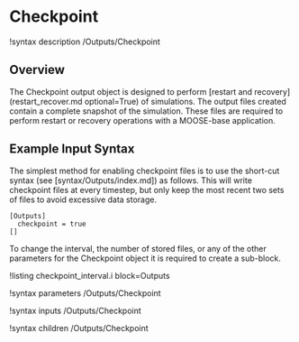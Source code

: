 # Checkpoint

!syntax description /Outputs/Checkpoint

## Overview

The Checkpoint output object is designed to perform
[restart and recovery](restart_recover.md optional=True) of simulations. The output files
created contain a complete snapshot of the simulation. These files are required to perform
restart or recovery operations with a MOOSE-base application.

## Example Input Syntax

The simplest method for enabling checkpoint files is to use the short-cut syntax
(see [syntax/Outputs/index.md]) as follows. This will write checkpoint files at every timestep, but only
keep the most recent two sets of files to avoid excessive data storage.

```text
[Outputs]
  checkpoint = true
[]
```

To change the interval, the number of stored files, or any of the other parameters for the
Checkpoint object it is required to create a sub-block.

!listing checkpoint_interval.i block=Outputs


!syntax parameters /Outputs/Checkpoint

!syntax inputs /Outputs/Checkpoint

!syntax children /Outputs/Checkpoint
